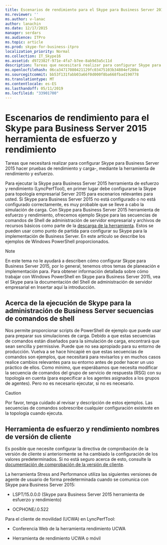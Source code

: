 ```yaml
---
title: Escenarios de rendimiento para el Skype para Business Server 2015 herramienta de esfuerzo y rendimiento
ms.reviewer: ''
ms.author: v-lanac
author: lanachin
ms.date: 12/17/2015
manager: serdars
ms.audience: ITPro
ms.topic: article
ms.prod: skype-for-business-itpro
localization_priority: Normal
ms.collection: IT_Skype16
ms.assetid: d972382f-971e-4fa7-b7ee-8ab9d3a5c11d
description: Tareas que necesitará realizar para configurar Skype para Business Server 2015 hacer pruebas de rendimiento y carga-, mediante la herramienta de rendimiento y esfuerzo.
ms.openlocfilehash: 06ca34717080421129fc03475103b34804ef280a
ms.sourcegitcommit: bb53f131fabb03a66f0d000f8ba668fbad190778
ms.translationtype: MT
ms.contentlocale: es-ES
ms.lasthandoff: 05/11/2019
ms.locfileid: "33901700"
---
```

# <a name="performance-scenarios-for-the-skype-for-business-server-2015-stress-and-performance-tool"></a>Escenarios de rendimiento para el Skype para Business Server 2015 herramienta de esfuerzo y rendimiento
 
Tareas que necesitará realizar para configurar Skype para Business Server 2015 hacer pruebas de rendimiento y carga-, mediante la herramienta de rendimiento y esfuerzo.
  
Para ejecutar la Skype para Business Server 2015 herramienta de esfuerzo y rendimiento (LyncPerfTool), en primer lugar debe configurarse la Skype para topología empresarial Server 2015 para escenarios relevantes para usted. Si Skype para Business Server 2015 no está configurado o no está configurado correctamente, es muy probable que se lleve a cabo la simulación de carga. Con Skype para Business Server 2015 herramienta de esfuerzo y rendimiento, ofrecemos ejemplo Skype para las secuencias de comandos de Shell de administración de servidor empresarial y archivos de recursos básicos como parte de la [descarga de la herramienta](https://www.microsoft.com/download/details.aspx?id=50367). Estos se pueden usar como punto de partida para configurar su Skype para la implementación de Business Server. En este artículo se describe los ejemplos de Windows PowerShell proporcionados.
  
> [!NOTE]
> En este tema no le ayudará a describen cómo configurar Skype para Business Server 2015, por lo general, tenemos otros temas de planeación e implementación para. Para obtener información detallada sobre cómo trabajar con Windows PowerShell en Skype para Business Server 2015, vea el Skype para la documentación del Shell de administración de servidor empresarial en Insertar aquí la introducción. 
  
## <a name="about-running-skype-for-business-server-management-shell-scripts"></a>Acerca de la ejecución de Skype para la administración de Business Server secuencias de comandos de shell

Nos permite proporcionar scripts de PowerShell de ejemplo que puede usar para preparar sus simulaciones de carga. Debido a que estas secuencias de comandos están diseñados para la simulación de carga, encontrará que sean sencilla y permissive. Puede que no sea apropiado para su entorno de producción. Vuelva a se hace hincapié en que estas secuencias de comandos son ejemplos, que necesitará para revisarlos y en muchos casos realice cambios relevantes para su entorno antes de poder hacer un uso práctico de ellos. Como mínimo, que esperábamos que necesita modificar la secuencia de comandos del grupo de servicio de respuesta (RSG) con su topología en cuenta (para especificar a los agentes asignados a los grupos de agentes). Pero no es necesario ejecutar, si no es necesario.
  
> [!CAUTION]
> Por favor, tenga cuidado al revisar y descripción de estos ejemplos. Las secuencias de comandos sobrescribe cualquier configuración existente en la topología cuando ejecuta. 
  
## <a name="stress-and-performance-tool-client-version-names"></a>Herramienta de esfuerzo y rendimiento nombres de versión de cliente

Es posible que necesite configurar la directiva de comprobación de la versión de cliente si anteriormente se ha cambiado la configuración de los valores predeterminados. Si no está seguro acerca de esto, consulte la [documentación de comprobación de la versión de cliente](https://msdn.microsoft.com/en-us/vsto/jj923060).
  
La herramienta Stress and Performance utiliza las siguientes versiones de agente de usuario de forma predeterminada cuando se comunica con Skype para Business Server 2015:
  
- LSPT/15.0.0.0 (Skype para Business Server 2015 herramienta de esfuerzo y rendimiento)
    
- OCPHONE/.0.522
    
Para el cliente de movilidad (UCWA) en LyncPerfTool:
  
- Conferencia Web de la herramienta rendimiento UCWA
    
- Herramienta de rendimiento UCWA o móvil
    

